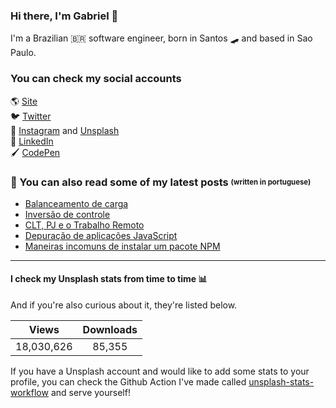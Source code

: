 ### Hi there, I'm Gabriel 👋
I'm a Brazilian 🇧🇷 software engineer, born in Santos 🛹 and based in Sao Paulo.

### You can check my social accounts
🌎 [Site](http://gabrieluizramos.com.br/) <br>
🐦 [Twitter](https://twitter.com/gabrieluizramos) <br>
📸 [Instagram](https://www.instagram.com/gabrieluizramos/) and [Unsplash](https://unsplash.com/@gabrieluizramos) <br>
💼 [LinkedIn](https://www.linkedin.com/in/gabrieluizramos/) <br>
🖌 [CodePen](https://codepen.io/gabrieluizramos/) <br>

### 📖 You can also read some of my latest posts <sub><sup>(written in portuguese)</sup></sub>
<!-- BLOG:START -->
- [Balanceamento de carga](https://gabrieluizramos.com.br/balanceamento-de-carga)
- [Inversão de controle](https://gabrieluizramos.com.br/inversao-de-controle)
- [CLT, PJ e o Trabalho Remoto](https://gabrieluizramos.com.br/clt-pj-e-o-trabalho-remoto)
- [Depuração de aplicações JavaScript](https://gabrieluizramos.com.br/depuracao-de-aplicacoes-javascript)
- [Maneiras incomuns de instalar um pacote NPM](https://gabrieluizramos.com.br/maneiras-incomuns-de-instalar-um-pacote-npm)
<!-- BLOG:END -->

---

#### I check my Unsplash stats from time to time 📊
And if you're also curious about it, they're listed below.
<!-- UNSPLASH-STATS:START -->
| **Views**         | **Downloads**        |
|:-----------------:|:--------------------:|
|18,030,626   | 85,355 |
<!-- UNSPLASH-STATS:END -->

If you have a Unsplash account and would like to add some stats to your profile, you can check the Github Action I've made called [unsplash-stats-workflow](https://github.com/gabrieluizramos/unsplash-stats-workflow) and serve yourself!